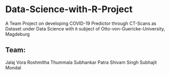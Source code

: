 # Data-Science-with-R-Project
A Team Project on developing COVID-19 Predictor through CT-Scans as Dataset under Data Science with `R` subject of Otto-von-Guericke-University, Magdeburg

## Team:
Jalaj Vora
Roshmitha Thummala
Subhankar Patra
Shivam Singh
Subhajit Mondal
